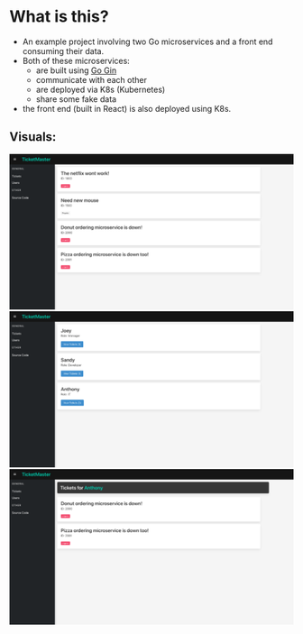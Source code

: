# What is this?
- An example project involving two Go microservices and a front end consuming their data.
- Both of these microservices:
    - are built using [Go Gin](https://github.com/gin-gonic/gin)
    - communicate with each other
    - are deployed via K8s (Kubernetes)
    - share some fake data
- the front end (built in React) is also deployed using K8s.

## Visuals:
![Tickets page](./readme_assets/vis_1.png)
![Users page](./readme_assets/vis_2.png)
![User Tickets page](./readme_assets/vis_3.png)